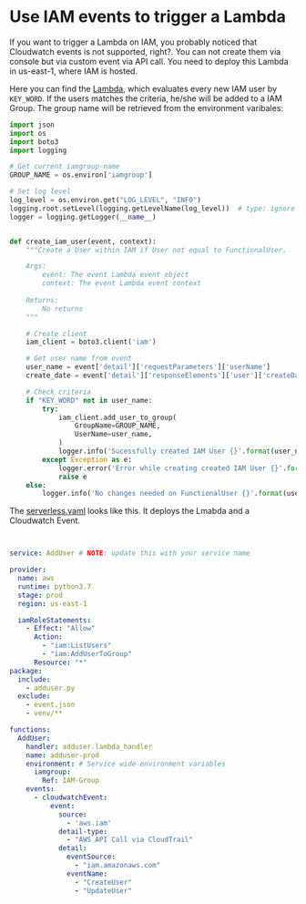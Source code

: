 # Use IAM events to trigger a Lambda

If you want to trigger a Lambda on IAM, you probably noticed that Cloudwatch events is not supported, right?. You can not create them via console but via custom event via API call. You need to deploy this Lambda in us-east-1, where IAM is hosted.

Here you can find the [Lambda](https://github.com/Zirkonium88/AWS/tree/master/Lambda/AddUser/handler.py), which evaluates every new IAM user by `KEY_WORD`. If the users matches the criteria, he/she will be added to a IAM Group. The group name will be retrieved from the environment varibales:

```python
import json
import os
import boto3
import logging

# Get current iamgroup-name
GROUP_NAME = os.environ['iamgroup']

# Set log level
log_level = os.environ.get("LOG_LEVEL", "INFO")
logging.root.setLevel(logging.getLevelName(log_level))  # type: ignore
logger = logging.getLogger(__name__)


def create_iam_user(event, context):
    """Create a User within IAM if User not equal to FunctionalUser.

    Args:
        event: The event Lambda event object
        context: The event Lambda event context
    
    Returns:
        No returns
    """

    # Create client
    iam_client = boto3.client('iam')

    # Get user name from event
    user_name = event['detail']['requestParameters']['userName']
    create_date = event['detail']['responseElements']['user']['createDate']

    # Check criteria
    if "KEY_WORD" not in user_name:
        try:
            iam_client.add_user_to_group(
                GroupName=GROUP_NAME,
                UserName=user_name,
            )
            logger.info('Sucessfully created IAM User {}'.format(user_name))
        except Exception as e:
            logger.error('Error while creating created IAM User {}'.format(user_name))
            raise e
    else:
        logger.info('No changes needed on FunctionalUser {}'.format(user_name))
```


The [serverless.yaml](https://github.com/Zirkonium88/AWS/tree/master/Lambda/AddUser/serverless.yml) looks like this. It deploys the Lmabda and a Cloudwatch Event.

```yaml


service: AddUser # NOTE: update this with your service name

provider:
  name: aws
  runtime: python3.7
  stage: prod
  region: us-east-1

  iamRoleStatements:
    - Effect: "Allow"
      Action:
        - "iam:ListUsers" 
        - "iam:AddUserToGroup" 
      Resource: "*"
package:
  include:
    - adduser.py
  exclude:
    - event.json
    - venv/**

functions:
  AddUser:
    handler: adduser.lambda_handler
    name: adduser-prod
    environment: # Service wide environment variables
      iamgroup: 
        Ref: IAM-Group
    events:
      - cloudwatchEvent:
          event:
            source:
              - 'aws.iam'
            detail-type:
              - "AWS API Call via CloudTrail"
            detail: 
              eventSource: 
                - "iam.amazonaws.com"
              eventName:
                - "CreateUser"
                - "UpdateUser"
```
